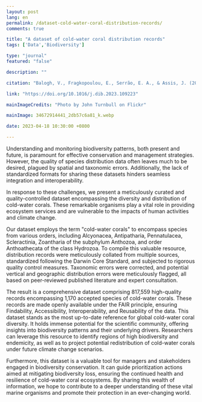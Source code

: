 ```yaml
---
layout: post
lang: en
permalink: /dataset-cold-water-coral-distribution-records/
comments: true

title: "A dataset of cold-water coral distribution records"
tags: ['Data','Biodiversity']

type: "journal"
featured: "false"

description: ""

citation: "Balogh, V., Fragkopoulou, E., Serrão, E. A., & Assis, J. (2023). A dataset of cold-water coral distribution records. Data in Brief."

link: "https://doi.org/10.1016/j.dib.2023.109223"

mainImageCredits: "Photo by John Turnbull on Flickr"

mainImage: 34672914441_2db57c6a81_k.webp

date: 2023-04-18 10:30:00 +0800

---
```


Understanding and monitoring biodiversity patterns, both present and future, is paramount for effective conservation and management strategies. However, the quality of species distribution data often leaves much to be desired, plagued by spatial and taxonomic errors. Additionally, the lack of standardized formats for sharing these datasets hinders seamless integration and interoperability.

In response to these challenges, we present a meticulously curated and quality-controlled dataset encompassing the diversity and distribution of cold-water corals. These remarkable organisms play a vital role in providing ecosystem services and are vulnerable to the impacts of human activities and climate change.

Our dataset employs the term "cold-water corals" to encompass species from various orders, including Alcyonacea, Antipatharia, Pennatulacea, Scleractinia, Zoantharia of the subphylum Anthozoa, and order Anthoathecata of the class Hydrozoa. To compile this valuable resource, distribution records were meticulously collated from multiple sources, standardized following the Darwin Core Standard, and subjected to rigorous quality control measures. Taxonomic errors were corrected, and potential vertical and geographic distribution errors were meticulously flagged, all based on peer-reviewed published literature and expert consultation.

The result is a comprehensive dataset comprising 817,559 high-quality records encompassing 1,170 accepted species of cold-water corals. These records are made openly available under the FAIR principle, ensuring Findability, Accessibility, Interoperability, and Reusability of the data. This dataset stands as the most up-to-date reference for global cold-water coral diversity. It holds immense potential for the scientific community, offering insights into biodiversity patterns and their underlying drivers. Researchers can leverage this resource to identify regions of high biodiversity and endemicity, as well as to project potential redistribution of cold-water corals under future climate change scenarios.

Furthermore, this dataset is a valuable tool for managers and stakeholders engaged in biodiversity conservation. It can guide prioritization actions aimed at mitigating biodiversity loss, ensuring the continued health and resilience of cold-water coral ecosystems. By sharing this wealth of information, we hope to contribute to a deeper understanding of these vital marine organisms and promote their protection in an ever-changing world.
